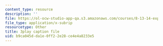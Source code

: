 ```yaml
---
content_type: resource
description: ''
file: https://ol-ocw-studio-app-qa.s3.amazonaws.com/courses/8-13-14-experimental-physics-i-ii-junior-lab-fall-2016-spring-2017/b9ca045dda1e0ff22e28ce4e4a8233e5_fuHgW6Z4nW0.srt
file_type: application/x-subrip
resourcetype: Other
title: 3play caption file
uid: b9ca045d-da1e-0ff2-2e28-ce4e4a8233e5
---
```

